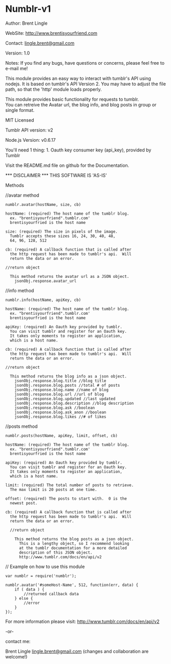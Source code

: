 Numblr-v1
=========

  Author:  Brent Lingle
  
  WebSite: http://www.brentisyourfriend.com
  
  Contact: lingle.brent@gmail.com
  
  Version: 1.0
  
  Notes:   If you find any bugs, have questions or concerns, please
           feel free to e-mail me!

  This module provides an easy way to interact with tumblr's API 
  using nodejs.  It is based on tumblr's API Version 2.  You may
  have to adjust the file path, so that the 'http' module loads
  properly.

  This module provides basic functionality for requests to tumblr.  
  You can retreive the Avatar url, the blog info, and blog posts 
  in group or single format.

  MIT Licensed
  
  Tumblr API version: v2
  
  Node.js Version: v0.6.17
 
  You'll need 1 thing:
     1. Oauth key consumer key (api_key), provided by Tumblr

  Visit the README.md file on github for the Documentation.

  *** DISCLAIMER ***  THIS SOFTWARE IS 'AS-IS' 
  
  
Methods

//avatar method

    numblr.avatar(hostName, size, cb)
  
    hostName: (required) The host name of the tumblr blog.
      ex. "brentisyourfriend".tumblr.com'
      brentisyourfried is the host name

    size: (required) The size in pixels of the image.
      Tumblr accepts these sizes 16, 24, 30, 40, 48, 
      64, 96, 128, 512
    
    cb: (required) A callback function that is called after
      the http request has been made to tumblr's api.  Will
      return the data or an error.
    
    //return object
    
      This method returns the avatar url as a JSON object.
        jsonObj.response.avatar_url

//info method

    numblr.info(hostName, apiKey, cb)

    hostName: (required) The host name of the tumblr blog.
      ex. "brentisyourfriend".tumblr.com'
      brentisyourfried is the host name
  
    apiKey: (required) An Oauth key provided by tumblr.
      You can visit tumblr and register for an Oauth key.
      It takes only moments to register an application,
      which is a host name.
      
    cb: (required) A callback function that is called after
      the http request has been made to tumblr's api.  Will
      return the data or an error.
      
    //return object
    
      This method returns the blog info as a json object.
        jsonObj.response.blog.title //blog title
        jsonObj.response.blog.posts //total # of posts
        jsonObj.response.blog.name //name of blog
        jsonObj.response.blog.url //url of blog
        jsonObj.response.blog.updated //last updated
        jsonObj.response.blog.description //blog description
        jsonObj.response.blog.ask //boolean
        jsonObj.response.blog.ask_anon //boolean
        jsonObj.response.blog.likes //# of likes
      
//posts method

    numblr.posts(hostName, apiKey, limit, offset, cb)
  
    hostName: (required) The host name of the tumblr blog.
      ex. "brentisyourfriend".tumblr.com'
      brentisyourfried is the host name

    apiKey: (required) An Oauth key provided by tumblr.
      You can visit tumblr and register for an Oauth key.
      It takes only moments to register an application,
      which is a host name.
      
    limit: (required) The total number of posts to retrieve.
      The max limit is 20 posts at one time.
      
    offset: (required) The posts to start with.  0 is the
      newest post.

    cb: (required) A callback function that is called after
      the http request has been made to tumblr's api.  Will
      return the data or an error.

      //return object

        This method returns the blog posts as a json object.
          This is a lengthy object, so I recommend looking 
          at the tumblr documentation for a more detailed
          description of this JSON object.
          http://www.tumblr.com/docs/en/api/v2
          
          
// Example on how to use this module

    var numblr = require('numblr');

    numblr.avatar('#someHost-Name', 512, function(err, data) {
        if ( data ) {
            //returned callback data
        } else {
            //error
        }
    });
          
          
          
For more information please visit:
http://www.tumblr.com/docs/en/api/v2
          
-or-

contact me:

Brent Lingle
lingle.brent@gmail.com
(changes and collaboration are welcome!)
